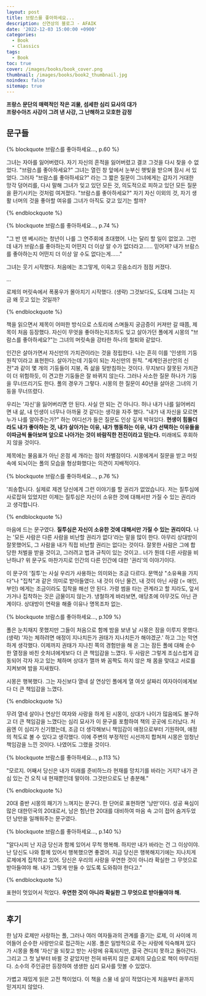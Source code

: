 ```yaml
---
layout: post
title: 브람스를 좋아하세요...
description: 신연상의 블로그 - AFAIK
date: '2022-12-03 15:00:00 +0900'
categories:
  - Book
  - Classics
tags:
  - Book
toc: true
cover: /images/books/book_cover.png
thumbnail: /images/books/book2_thumbnail.jpg
noindex: false
sitemap: true
---
```


**프랑스 문단의 매력적인 작은 괴물, 섬세한 심리 묘사의 대가**  
**프랑수아즈 사강이 그려 낸 사강, 그 난해하고 모호한 감정** 

<!-- more -->

## 문구들

{% blockquote 브람스를 좋아하세요..., p.60 %}

그녀는 자아를 잃어버렸다. 자기 자신의 흔적을 잃어버렸고 결코 그것을 다시 찾을 수 없었다. "브람스를 좋아하세요?" 그녀는 열린 창 앞에서 눈부신 햇빛을 받으며 잠시 서 있었다. 그러자 "브람스를 좋아하세요?" 라는 그 짧은 질문이 그녀에게는 갑자기 거대한 망각 덩어리를, 다시 말해 그녀가 잊고 있던 모든 것, 의도적으로 피하고 있던 모든 질문을 환기시키는 것처럼 여겨졌다. "브람스를 좋아하세요?" 자기 자신 이외의 것, 자기 생활 너머의 것을 좋아할 여유를 그녀가 아직도 갖고 있기는 할까? 

{% endblockquote %}

{% blockquote 브람스를 좋아하세요..., p.74 %}

"그 반 덴 베시라는 청년이 나를 그 연주회에 초대했어. 나는 달리 할 일이 없었고. 그런데 내가 브람스를 좋아하는지 어떤지 더 이상 알 수가 없더라고…… 믿어져? 내가 브람스를 좋아하는지 어떤지 더 이상 알 수도 없다는게……"

그녀는 웃기 시작했다. 처음에는 조그맣게, 이윽고 웃음소리가 점점 커졌다.

...

로제의 머릿속에서 폭풍우가 몰아치기 시작했다. (생략) 그것보다도, 도대체 그녀는 지금 왜 웃고 있는 것일까?

{% endblockquote %}

책을 읽으면서 제목이 어떠한 방식으로 스토리에 스며들지 궁금증이 커져만 갈 때쯤, 제목이 처음 등장했다. 자신이 무엇을 좋아하는지조차도 잊고 살아가던 폴에게 시몽의 "브람스를 좋아하세요?"는 그녀의 머릿속을 강타한 하나의 철퇴와 같았다. 

인간은 살아가면서 자신만의 가치관이라는 것을 정립한다. 나는 흔히 이를 '인생의 기둥 원칙'이라고 표현한다. 살아가는데 기둥이 되는 자신만의 원칙. "세계인권선언의 신전"과 같이 몇 개의 기둥들이 지붕, 즉 삶을 뒷받침하는 것이다. 무지보다 잘못된 가치관이 더 위험하듯, 이 견고한 기둥들은 잘 바뀌지 않는다. 그러나 사소한 질문 하나가 기둥을 무너뜨리기도 한다. 폴의 경우가 그렇다. 시몽의 한 질문이 40년을 살아온 그녀의 기둥을 무너뜨렸다. 

우리는 '자신'을 잃어버리면 안 된다. 사실 안 되는 건 아니다. 허나 내가 나를 잃어버리면 내 삶, 내 인생이 너무나 아까울 것 같다는 생각을 자주 했다. "내가 내 자신을 모르면 누가 나를 알아주는가?" 하는 어디선가 들은 질문도 인상 깊게 박혀있다. **현생이 힘들더라도 내가 좋아하는 것, 내가 살아가는 이유, 내가 행동하는 이유, 내가 선택하는 이유들을 이따금씩 돌아보며 앞으로 나아가는 것이 바람직한 전진이라고 믿는다.**  미래에도 후회하지 않을 것이다. 

제목에는 물음표가 아닌 온점 세 개라는 점이 차별점이다. 시몽에게서 질문을 받고 머릿속에 되뇌이는 폴의 모습을 형상화했다는 의견이 지배적이다. 





{% blockquote 브람스를 좋아하세요..., p.76 %}

'죄송합니다. 실제로 제겐 당신에게 그런 이야기를 할 권리가 없었습니다. 저는 질투심에 사로잡혀 있었지만 이제는 질투심은 자신이 소유한 것에 대해서만 가질 수 있는 권리라고 생각합니다. 

{% endblockquote %}

마음에 드는 문구였다. **질투심은 자신이 소유한 것에 대해서만 가질 수 있는 권리이다.** 나는 '모든 사람은 다른 사람을 비난할 권리가 없다'라는 말을 많이 한다. 아무리 상대방이 잘못했어도, 그 사람을 내가 직접 비난할 권리는 없다는 것이다. 잘못한 사람은 그에 합당한 처벌을 받을 것이고, 그러려고 법과 규칙이 있는 것이고.. 너가 뭔데 다른 사람을 비난하냐? 위 문구도 마찬가지로 인간의 다른 인간에 대한 '권리'의 이야기이다.

이 문구의 '질투'는 사실 우리가 사용하는 의미와는 조금 다르다. 문맥상 "소유욕을 가지다"나 "집착"과 같은 의미로 받아들였다. 내 것이 아닌 물건, 내 것이 아닌 사람 (= 애인, 부인) 에게는 조금이라도 집착을 해선 안 된다. 가령 썸을 타는 관계라고 할 지라도, 앞서가거나 집착하는 것은 금물이지 않는가. 냉철하게 바라보면, 애당초에 아무것도 아닌 관계이다. 상대방이 연락을 해줄 이유나 명목조차 없는.






{% blockquote 브람스를 좋아하세요..., p.109 %}

폴은 눈치채지 못했지만 그들이 처음으로 함께 밤을 보낸 날 시몽은 잠을 이루지 못했다. (생략) '자는 체하려면 애정이 지나치든가 권태가 지나치든가 해야겠군.' 하고 그는 막연하게 생각했다. 이제까지 권태가 지나친 쪽의 경험만을 해 온 그는 잠든 폴에 대해 순수한 열정을 바친 숫처녀에게보다 더 큰 책임감을 느꼈다. 두 사람은 그렇게 조심스럽게 감동되어 각자 자고 있는 체하며 상대가 깰까 봐 꼼짝도 하지 않은 채 몸을 맞대고 서로를 지켜보며 밤을 지새웠다.

시몽은 행복했다. 그는 자신보다 열네 살 연상인 폴에게 열 여섯 살짜리 여자아이에게보다 더 큰 책임감을 느꼈다. 

{% endblockquote %}

무려 열네 살이나 연상인 여자와 사랑을 하게 된 시몽이, 상대가 나이가 많음에도 불구하고 더 큰 책임감을 느꼈다는 심리 묘사가 이 문구를 포함하여 책의 곳곳에 드러났다. 처음엔 이 심리가 신기했는데, 조금 더 생각해보니 책임감이 애정으로부터 기원하여, 애정의 척도로 볼 수 있다고 생각했다. 이에 주변의 부정적인 시선까지 합쳐져 시몽은 엄청난 책임감을 느낀 것이다. 나였어도 그랬을 것이다. 






{% blockquote 브람스를 좋아하세요..., p.113 %}

"모르지. 어째서 당신은 내가 미래를 준비하느라 현재를 망치기를 바라는 거지? 내가 관심 있는 건 오직 내 현재뿐인데 말이야. 그것만으로도 난 충분해."

{% endblockquote %}

20대 중반 시몽의 패기가 느껴지는 문구다. 한 단어로 표현하면 '낭만'이다. 성공 욕심이 많은 대한민국의 20대로서, 남은 험난한 20대를 대비하여 마음 속 고이 접어 숨겨두었던 낭만을 일깨워주는 문구였다.





{% blockquote 브람스를 좋아하세요..., p.140 %}

"알다시피 난 지금 당신과 함께 있어서 무척 행복해. 하지만 내가 바라는 건 그 이상이야. 난 당신도 나와 함께 있어서 행복했으면 좋겠어. 지금 당신은 행복해지기에는 지나치게 로제에게 집착하고 있어. 당신은 우리의 사랑을 우연한 것이 아니라 확실한 그 무엇으로 받아들여야 해. 내가 그렇게 만들 수 있도록 도와줘야 한다고."

{% endblockquote %}

표현이 멋있어서 적었다. **우연한 것이 아니라 확실한 그 무엇으로 받아들여야 해.** 


---
## 후기
한 남자 로제만 사랑하는 폴, 그러나 여러 여자들과의 관계를 즐기는 로제, 이 사이에 끼어들어 순수한 사랑만으로 접근하는 시몽. 폴은 일방적으로 주는 사랑에 익숙해져 있다가 시몽을 통해 '자신'을 되찾고 받는 사랑에 유혹되지만, 결국 견디지 못하고 돌아간다. 그리고 그 첫 날부터 바뀔 것 같았지만 전혀 바뀌지 않은 로제의 모습으로 책이 마무리된다. 소수의 주인공만 등장하여 생생한 심리 묘사를 맛볼 수 있었다. 

가볍고 재밌게 읽은 고전 책이었다. 이 책을 스물 네 살이 적었다는게 처음부터 끝까지 믿겨지지 않았다.

